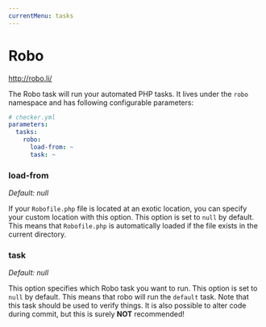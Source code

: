 ```yaml
---
currentMenu: tasks
---
```


# Robo

http://robo.li/

The Robo task will run your automated PHP tasks.
It lives under the `robo` namespace and has following configurable parameters:

```yml
# checker.yml
parameters:
  tasks:
    robo:
      load-from: ~
      task: ~
```

### load-from

*Default: null*

If your `Robofile.php` file is located at an exotic location,
you can specify your custom location with this option.
This option is set to `null` by default.
This means that `Robofile.php` is automatically loaded if the file exists in the current directory.

### task

*Default: null*

This option specifies which Robo task you want to run.
This option is set to `null` by default.
This means that robo will run the `default` task.
Note that this task should be used to verify things. 
It is also possible to alter code during commit, but this is surely **NOT** recommended!
